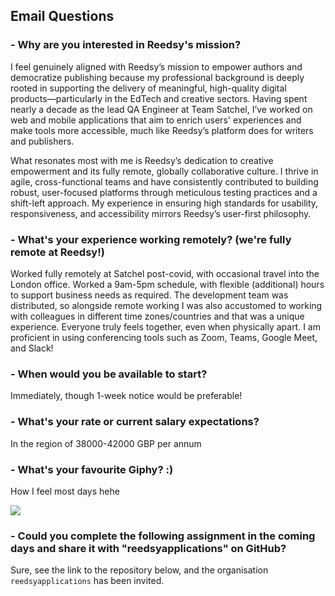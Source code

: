
## Email Questions

### - **Why are you interested in Reedsy's mission?**

I feel genuinely aligned with Reedsy’s mission to empower authors and democratize publishing because my professional background is deeply rooted in supporting the delivery of meaningful, high-quality digital products—particularly in the EdTech and creative sectors. Having spent nearly a decade as the lead QA Engineer at Team Satchel, I’ve worked on web and mobile applications that aim to enrich users' experiences and make tools more accessible, much like Reedsy’s platform does for writers and publishers.

What resonates most with me is Reedsy’s dedication to creative empowerment and its fully remote, globally collaborative culture. I thrive in agile, cross-functional teams and have consistently contributed to building robust, user-focused platforms through meticulous testing practices and a shift-left approach. My experience in ensuring high standards for usability, responsiveness, and accessibility mirrors Reedsy’s user-first philosophy.


### - **What's your experience working remotely? (we're fully remote at Reedsy!)**

Worked fully remotely at Satchel post-covid, with occasional travel into the London office. Worked a 9am-5pm schedule, with flexible (additional) hours to support business needs as required. The development team was distributed, so alongside remote working I was also accustomed to working with colleagues in different time zones/countries and that was a unique experience. Everyone truly feels together, even when physically apart. I am proficient in using conferencing tools such as Zoom, Teams, Google Meet, and Slack!


### - **When would you be available to start?**

Immediately, though 1-week notice would be preferable!


### - **What's your rate or current salary expectations?**

In the region of 38000-42000 GBP per annum


### - **What's your favourite Giphy? :)**
How I feel most days hehe

![](https://media2.giphy.com/media/v1.Y2lkPTc5NDFmZGM2ejRrcDQ0dW1mYjR4eHVtcmp4Ym5xNjN6dXdpc21sNGdzdmQ2ZjU2dyZlcD12MV9naWZzX3NlYXJjaCZjdD1n/3o85xGocUH8RYoDKKs/giphy.gif)
    

### - **Could you complete the following assignment in the coming days and share it with "reedsyapplications" on GitHub?**

Sure, see the link to the repository below, and the organisation `reedsyapplications` has been invited.